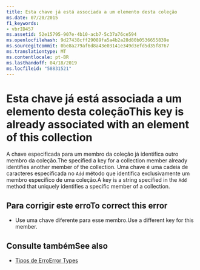 ```yaml
---
title: Esta chave já está associada a um elemento desta coleção
ms.date: 07/20/2015
f1_keywords:
- vbrID457
ms.assetid: 52e15795-907e-4b10-acb7-5c37a76ce594
ms.openlocfilehash: 9d27438cff29089fa5a4b2a28d80b0536655839e
ms.sourcegitcommit: 0be8a279af6d8a43e03141e349d3efd5d35f8767
ms.translationtype: MT
ms.contentlocale: pt-BR
ms.lasthandoff: 04/18/2019
ms.locfileid: "58831521"
---
```

# <a name="this-key-is-already-associated-with-an-element-of-this-collection"></a><span data-ttu-id="ff3ac-102">Esta chave já está associada a um elemento desta coleção</span><span class="sxs-lookup"><span data-stu-id="ff3ac-102">This key is already associated with an element of this collection</span></span>
<span data-ttu-id="ff3ac-103">A chave especificada para um membro da coleção já identifica outro membro da coleção.</span><span class="sxs-lookup"><span data-stu-id="ff3ac-103">The specified a key for a collection member already identifies another member of the collection.</span></span> <span data-ttu-id="ff3ac-104">Uma chave é uma cadeia de caracteres especificada no `Add` método que identifica exclusivamente um membro específico de uma coleção.</span><span class="sxs-lookup"><span data-stu-id="ff3ac-104">A key is a string specified in the `Add` method that uniquely identifies a specific member of a collection.</span></span>  
  
## <a name="to-correct-this-error"></a><span data-ttu-id="ff3ac-105">Para corrigir este erro</span><span class="sxs-lookup"><span data-stu-id="ff3ac-105">To correct this error</span></span>  
  
-   <span data-ttu-id="ff3ac-106">Use uma chave diferente para esse membro.</span><span class="sxs-lookup"><span data-stu-id="ff3ac-106">Use a different key for this member.</span></span>  
  
## <a name="see-also"></a><span data-ttu-id="ff3ac-107">Consulte também</span><span class="sxs-lookup"><span data-stu-id="ff3ac-107">See also</span></span>

- [<span data-ttu-id="ff3ac-108">Tipos de Erro</span><span class="sxs-lookup"><span data-stu-id="ff3ac-108">Error Types</span></span>](../../../visual-basic/programming-guide/language-features/error-types.md)
